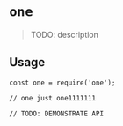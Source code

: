 # `one`

> TODO: description

## Usage

```
const one = require('one');

// one just one1111111

// TODO: DEMONSTRATE API
```
